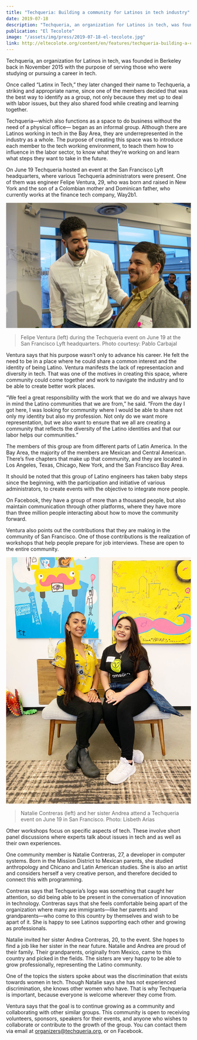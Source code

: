 ```yaml
---
title: "Techqueria: Building a community for Latinos in tech industry"
date: 2019-07-18
description: "Techqueria, an organization for Latinos in tech, was founded in Berkeley back in November 2015 with the purpose of serving those who were studying or pursuing a career in tech."
publication: "El Tecolote"
image: "/assets/img/press/2019-07-18-el-tecolote.jpg"
link: http://eltecolote.org/content/en/features/techqueria-building-a-community-for-latinos-in-tech-industry/
---
```


Techqueria, an organization for Latinos in tech, was founded in Berkeley back in November 2015 with the purpose of serving those who were studying or pursuing a career in tech.

Once called “Latinx in Tech,” they later changed their name to Techqueria, a striking and appropriate name, since one of the members decided that was the best way to identify as a group, not only because they met up to deal with labor issues, but they also shared food while creating and learning together.

Techqueria—which also functions as a space to do business without the need of a physical office— began as an informal group. Although there are Latinos working in tech in the Bay Area, they are underrepresented in the industry as a whole. The purpose of creating this space was to introduce each member to the tech working environment, to teach them how to influence in the labor sector, to know what they’re working on and learn what steps they want to take in the future.

On June 19 Techqueria hosted an event at the San Francisco Lyft headquarters, where various Techqueria administrators were present. One of them was engineer Felipe Ventura, 29, who was born and raised in New York and the son of a Colombian mother and Dominican father, who currently works at the finance tech company, Way2b1.

![Felipe & Jonathan De la Paz](/assets/img/press/2019-07-18-el-tecolote.jpg)

> Felipe Ventura (left) during the Techqueria event on June 19 at the San Francisco Lyft headquarters. Photo courtesy: Pablo Carbajal

Ventura says that his purpose wasn’t only to advance his career. He felt the need to be in a place where he could share a common interest and the identity of being Latino. Ventura manifests the lack of representacion and diversity in tech. That was one of the motives in creating this space, where community could come together and work to navigate the industry and to be able to create better work places.

“We feel a great responsibility with the work that we do and we always have in mind the Latino communities that we are from,” he said. “From the day I got here, I was looking for community where I would be able to share not only my identity but also my profession. Not only do we want more representation, but we also want to ensure that we all are creating a community that reflects the diversity of the Latino identities and that our labor helps our communities.”

The members of this group are from different parts of Latin America. In the Bay Area, the majority of the members are Mexican and Central American. There’s five chapters that make up that community, and they are located in Los Angeles, Texas, Chicago, New York, and the San Francisco Bay Area.

It should be noted that this group of Latino engineers has taken baby steps since the beginning, with the participation and initiative of various administrators, to create events with the objective to integrate more people.

On Facebook, they have a group of more than a thousand people, but also maintain communication through other platforms, where they have more than three million people interacting about how to move the community forward.

Ventura also points out the contributions that they are making in the community of San Francisco. One of those contributions is the realization of workshops that help people prepare for job interviews. These are open to the entire community.

![Natalie & Andrea](/assets/img/press/2019-07-18-el-tecolote-2.jpg)

> Natalie Contreras (left) and her sister Andrea attend a Techqueria event on June 19 in San Francisco. Photo: Lisbeth Arias

Other workshops focus on specific aspects of tech. These involve short panel discussions where experts talk about issues in tech and as well as their own experiences.

One community member is Natalie Contreras, 27, a developer in computer systems. Born in the Mission District to Mexican parents, she studied anthropology and Chicano and Latin American studies. She is also an artist and considers herself a very creative person, and therefore decided to connect this with programming.

Contreras says that Techqueria’s logo was something that caught her attention, so did being able to be present in the conversation of innovation in technology. Contreras says that she feels comfortable being apart of the organization where many are immigrants—like her parents and grandparents—who come to this country by themselves and wish to be apart of it. She is happy to see Latinos supporting each other and growing as professionals.

Natalie invited her sister Andrea Contreras, 20, to the event. She hopes to find a job like her sister in the near future. Natalie and Andrea are proud of their family. Their grandparents, originally from Mexico, came to this country and picked in the fields. The sisters are very happy to be able to grow professionally, representing the Latino community.

One of the topics the sisters spoke about was the discrimination that exists towards women in tech. Though Natalie says she has not experienced discrimination, she knows other women who have. That is why Techqueria is important, because everyone is welcome wherever they come from.

Ventura says that the goal is to continue growing as a community and collaborating with other similar groups. This community is open to receiving volunteers, sponsors, speakers for their events, and anyone who wishes to collaborate or contribute to the growth of the group. You can contact them via email at organizers@techqueria.org, or on Facebook.
